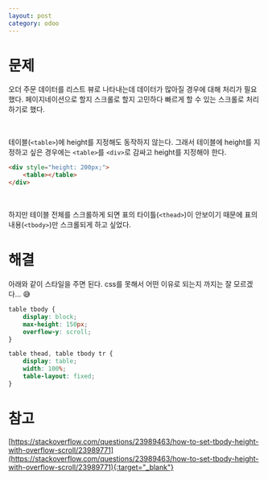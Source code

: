 ```yaml
---
layout: post
category: odoo
---
```


# 문제

오더 주문 데이터를 리스트 뷰로 나타내는데 데이터가 많아질 경우에 대해 처리가 필요했다.
페이지네이션으로 할지 스크롤로 할지 고민하다 빠르게 할 수 있는 스크롤로 처리하기로 했다.

<br>

테이블(`<table>`)에 height를 지정해도 동작하지 않는다.
그래서 테이블에 height를 지정하고 싶은 경우에는 `<table>`를 `<div>`로 감싸고 height를 지정해야 한다.

```html
<div style="height: 200px;">
    <table></table>
</div>
```

<br>

하지만 테이블 전체를 스크롤하게 되면 표의 타이틀(`<thead>`)이 안보이기 때문에 표의 내용(`<tbody>`)만 스크롤되게 하고 싶었다.

# 해결

아래와 같이 스타일을 주면 된다. css를 못해서 어떤 이유로 되는지 까지는 잘 모르겠다... 😅

```css
table tbody {
    display: block;
    max-height: 150px;
    overflow-y: scroll;
}

table thead, table tbody tr {
    display: table;
    width: 100%;
    table-layout: fixed;
}
```

# 참고

[https://stackoverflow.com/questions/23989463/how-to-set-tbody-height-with-overflow-scroll/23989771](https://stackoverflow.com/questions/23989463/how-to-set-tbody-height-with-overflow-scroll/23989771){:target="_blank"}
